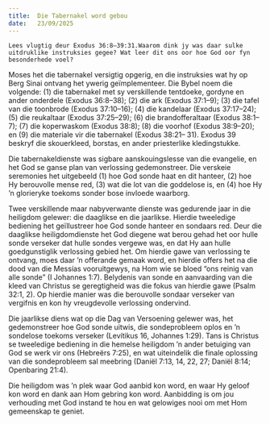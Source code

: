 ```yaml
---
title:  Die Tabernakel word gebou
date:   23/09/2025
---
```


`Lees vlugtig deur Exodus 36:8–39:31.Waarom dink jy was daar sulke uitdruklike instruksies gegee? Wat leer dit ons oor hoe God oor fyn besonderhede voel?`

Moses het die tabernakel versigtig opgerig, en die instruksies wat hy op Berg Sinai ontvang het ywerig geïmplementeer. Die Bybel noem die volgende: (1) die tabernakel met sy verskillende tentdoeke, gordyne en ander onderdele (Exodus 36:8–38); (2) die ark (Exodus 37:1–9); (3) die tafel van die toonbrode (Exodus 37:10–16); (4) die kandelaar (Exodus 37:17–24); (5) die reukaltaar (Exodus 37:25–29); (6) die brandofferaltaar (Exodus 38:1–7); (7) die koperwaskom (Exodus 38:8); (8) die voorhof (Exodus 38:9–20); en (9) die materiale vir die tabernakel (Exodus 38:21– 31). Exodus 39 beskryf die skouerkleed, borstas, en ander priesterlike kledingstukke.

Die tabernakeldienste was sigbare aanskouingslesse van die evangelie, en het God se ganse plan van verlossing gedemonstreer.  Die verskeie seremonies het uitgebeeld (1) hoe God sonde haat en dit hanteer, (2) hoe Hy berouvolle mense red, (3) wat die lot van die goddelose is, en (4) hoe Hy ’n glorieryke toekoms sonder bose invloede waarborg.

Twee verskillende maar nabyverwante dienste was gedurende jaar in die heiligdom gelewer: die daaglikse en die jaarlikse. Hierdie tweeledige bediening het geïllustreer hoe God sonde hanteer en sondaars red. Deur die daaglikse heiligdomdienste het God diegene wat berou gehad het oor hulle sonde verseker dat hulle sondes vergewe was, en dat Hy aan hulle goedgunstiglik verlossing gebied het. Om hierdie gawe van verlossing te ontvang, moes daar ’n offerande gemaak word, en hierdie offers het na die dood van die Messías vooruitgewys, na Hom wie se bloed “ons reinig van alle sonde” (I Johannes 1:7). Belydenis van sonde en aanvaarding van die kleed van Christus se geregtigheid was die fokus van hierdie gawe (Psalm 32:1, 2). Op hierdie manier was die berouvolle sondaar verseker van vergifnis en kon hy vreugdevolle verlossing ondervind.

Die jaarlikse diens wat op die Dag van Versoening gelewer was, het gedemonstreer hoe God sonde uitwis, die sondeprobleem oplos en ’n sondelose toekoms verseker (Levítikus 16, Johannes 1:29). Tans is Christus se tweeledige bediening in die hemelse heiligdom ’n ander betuiging van God se werk vir ons (Hebreërs 7:25), en wat uiteindelik die finale oplossing van die sondeprobleem sal meebring (Daniël 7:13, 14, 22, 27; Daniël 8:14; Openbaring 21:4).

Die heiligdom was ’n plek waar God aanbid kon word, en waar Hy geloof kon word en dank aan Hom gebring kon word. Aanbidding is om jou verhouding met God instand te hou en wat gelowiges nooi om met Hom gemeenskap te geniet.
